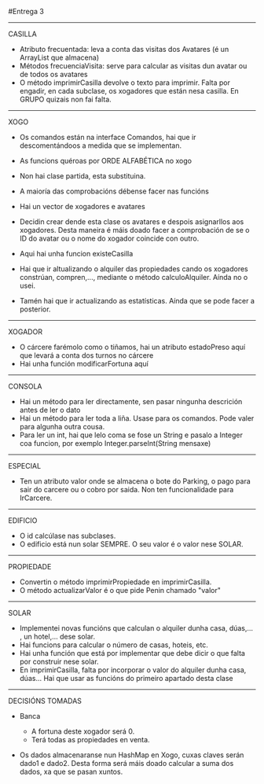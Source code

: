 ﻿#Entrega 3

__________________________
CASILLA

 - Atributo frecuentada: leva a conta das visitas dos Avatares (é un ArrayList que almacena)
 - Métodos frecuenciaVisita: serve para calcular as visitas dun avatar ou de todos os avatares
 - O método imprimirCasilla devolve o texto para imprimir. Falta por engadir, en cada subclase, os xogadores que están nesa casilla. En GRUPO quizais non fai falta.

__________________________
XOGO

 - Os comandos están na interface Comandos, hai que ir descomentándoos a medida que se implementan.
 - As funcions quéroas por ORDE ALFABÉTICA no xogo
 - Non hai clase partida, esta substituina.
 - A maioría das comprobacións débense facer nas funcións
 - Hai un vector de xogadores e avatares
 - Decidin crear dende esta clase os avatares e despois asignarllos aos xogadores. Desta maneira é máis doado facer a comprobación de se o ID do avatar ou o nome do xogador coincide con outro.
 - Aqui hai unha funcion existeCasilla

 - Hai que ir altualizando o alquiler das propiedades cando os xogadores constrúan, compren,..., mediante o método calculoAlquiler. Aínda no o usei.
 - Tamén hai que ir actualizando as estatísticas. Aínda que se pode facer a posterior.
__________________________
XOGADOR

 - O cárcere farémolo como o tiñamos, hai un atributo estadoPreso aquí que levará a conta dos turnos no cárcere
 - Hai unha función modificarFortuna aquí

__________________________
CONSOLA

 - Hai un método para ler directamente, sen pasar ningunha descrición antes de ler o dato
 - Hai un método para ler toda a liña. Usase para os comandos. Pode valer para algunha outra cousa.
 - Para ler un int, hai que lelo coma se fose un String e pasalo a Integer coa funcion, por exemplo Integer.parseInt(String mensaxe)

__________________________
ESPECIAL

 - Ten un atributo valor onde se almacena o bote do Parking, o pago para sair do carcere ou o cobro por saida. Non ten funcionalidade para IrCarcere.

__________________________
EDIFICIO

 - O id calcúlase nas subclases.
 - O edificio está nun solar SEMPRE. O seu valor é o valor nese SOLAR.

__________________________
PROPIEDADE

 - Convertin o método imprimirPropiedade en imprimirCasilla.
 - O método actualizarValor é o que pide Penin chamado "valor"

__________________________
SOLAR

 - Implementei novas funcións que calculan o alquiler dunha casa, dúas,... , un hotel,... dese solar.
 - Hai funcions para calcular o número de casas, hoteis, etc.
 - Hai unha función que está por implementar que debe dicir o que falta por construir nese solar.
 - En imprimirCasilla, falta por incorporar o valor do alquiler dunha casa, dúas... Hai que usar as funcións do primeiro apartado desta clase

__________________________
DECISIÓNS  TOMADAS

- Banca
    * A fortuna deste xogador será 0.
    * Terá todas as propiedades en venta.

 - Os dados almacenaranse nun HashMap en Xogo, cuxas claves serán dado1 e dado2. Desta forma será máis doado calcular a suma dos dados, xa que se pasan xuntos.
    